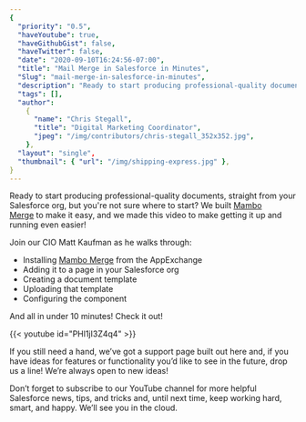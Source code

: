 ```yaml
---
{
  "priority": "0.5",
  "haveYoutube": true,
  "haveGithubGist": false,
  "haveTwitter": false,
  "date": "2020-09-10T16:24:56-07:00",
  "title": "Mail Merge in Salesforce in Minutes",
  "Slug": "mail-merge-in-salesforce-in-minutes",
  "description": "Ready to start producing professional-quality documents, straight from your Salesforce org but you’re not sure where to start? We built...",
  "tags": [],
  "author":
    {
      "name": "Chris Stegall",
      "title": "Digital Marketing Coordinator",
      "jpeg": "/img/contributors/chris-stegall_352x352.jpg",
    },
  "layout": "single",
  "thumbnail": { "url": "/img/shipping-express.jpg" },
}
---
```


Ready to start producing professional-quality documents, straight from your Salesforce org, but you're not sure where to start? We built [Mambo Merge](https://appexchange.salesforce.com/appxListingDetail?listingId=a0N3u00000MBinOEAT) to make it easy, and we made this video to make getting it up and running even easier!

Join our CIO Matt Kaufman as he walks through:

- Installing [Mambo Merge](https://appexchange.salesforce.com/appxListingDetail?listingId=a0N3u00000MBinOEAT) from the AppExchange
- Adding it to a page in your Salesforce org
- Creating a document template
- Uploading that template
- Configuring the component

And all in under 10 minutes! Check it out!

{{< youtube id="PHl1jI3Z4q4" >}}

If you still need a hand, we’ve got a support page built out here and, if you have ideas for features or functionality you’d like to see in the future, drop us a line! We’re always open to new ideas!

Don’t forget to subscribe to our YouTube channel for more helpful Salesforce news, tips, and tricks and, until next time, keep working hard, smart, and happy. We’ll see you in the cloud.
